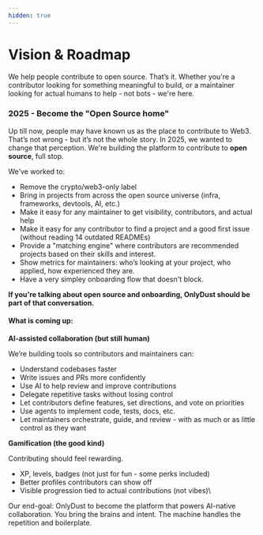 ```yaml
---
hidden: true
---
```


# Vision & Roadmap

We help people contribute to open source. That’s it. Whether you're a contributor looking for something meaningful to build, or a maintainer looking for actual humans to help - not bots - we're here.

### 2025 - Become the "Open Source home"

Up till now, people may have known us as the place to contribute to Web3. That’s not wrong - but it’s not the whole story. In 2025, we wanted to change that perception. We're building the platform to contribute to **open source**, full stop.

We’ve worked to:

* Remove the crypto/web3-only label
* Bring in projects from across the open source universe (infra, frameworks, devtools, AI, etc.)
* Make it easy for any maintainer to get visibility, contributors, and actual help
* Make it easy for any contributor to find a project and a good first issue (without reading 14 outdated READMEs)
* Provide a "matching engine" where contributors are recommended projects based on their skills and interest.
* Show metrics for maintainers: who’s looking at your project, who applied, how experienced they are.
* Have a very simpley onboarding flow that doesn't block.

**If you're talking about open source and onboarding, OnlyDust should be part of that conversation.**

#### What is coming up:

**AI-assisted collaboration (but still human)**

We’re building tools so contributors and maintainers can:

* Understand codebases faster
* Write issues and PRs more confidently
* Use AI to help review and improve contributions
* Delegate repetitive tasks without losing control
* Let contributors define features, set directions, and vote on priorities
* Use agents to implement code, tests, docs, etc.
* Let maintainers orchestrate, guide, and review - with as much or as little control as they want

**Gamification (the good kind)**

Contributing should feel rewarding.

* XP, levels, badges (not just for fun - some perks included)
* Better profiles contributors can show off
* Visible progression tied to actual contributions (not vibes)\


Our end-goal: OnlyDust to become the platform that powers AI-native collaboration. You bring the brains and intent. The machine handles the repetition and boilerplate.&#x20;
